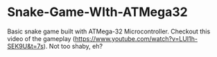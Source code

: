 # Snake-Game-WIth-ATMega32
Basic snake game built with ATMega-32 Microcontroller. Checkout this video of the gameplay (https://www.youtube.com/watch?v=LUI1h-SEK9U&t=7s). Not too shaby, eh? 
